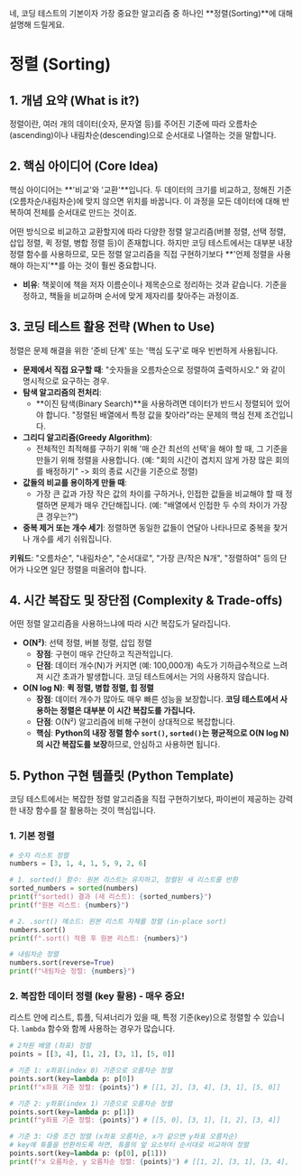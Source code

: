 네, 코딩 테스트의 기본이자 가장 중요한 알고리즘 중 하나인 **정렬(Sorting)**에 대해 설명해 드릴게요.

# 정렬 (Sorting)

## 1. 개념 요약 (What is it?)

정렬이란, 여러 개의 데이터(숫자, 문자열 등)를 주어진 기준에 따라 오름차순(ascending)이나 내림차순(descending)으로 순서대로 나열하는 것을 말합니다.

## 2. 핵심 아이디어 (Core Idea)

핵심 아이디어는 **'비교'와 '교환'**입니다. 두 데이터의 크기를 비교하고, 정해진 기준(오름차순/내림차순)에 맞지 않으면 위치를 바꿉니다. 이 과정을 모든 데이터에 대해 반복하여 전체를 순서대로 만드는 것이죠.

어떤 방식으로 비교하고 교환할지에 따라 다양한 정렬 알고리즘(버블 정렬, 선택 정렬, 삽입 정렬, 퀵 정렬, 병합 정렬 등)이 존재합니다. 하지만 코딩 테스트에서는 대부분 내장 정렬 함수를 사용하므로, 모든 정렬 알고리즘을 직접 구현하기보다 **'언제 정렬을 사용해야 하는지'**를 아는 것이 훨씬 중요합니다.

*   **비유**: 책꽂이에 책을 저자 이름순이나 제목순으로 정리하는 것과 같습니다. 기준을 정하고, 책들을 비교하며 순서에 맞게 제자리를 찾아주는 과정이죠.

## 3. 코딩 테스트 활용 전략 (When to Use)

정렬은 문제 해결을 위한 '준비 단계' 또는 '핵심 도구'로 매우 빈번하게 사용됩니다.

*   **문제에서 직접 요구할 때**: "숫자들을 오름차순으로 정렬하여 출력하시오." 와 같이 명시적으로 요구하는 경우.
*   **탐색 알고리즘의 전처리**:
    *   **이진 탐색(Binary Search)**을 사용하려면 데이터가 반드시 정렬되어 있어야 합니다. "정렬된 배열에서 특정 값을 찾아라"라는 문제의 핵심 전제 조건입니다.
*   **그리디 알고리즘(Greedy Algorithm)**:
    *   전체적인 최적해를 구하기 위해 '매 순간 최선의 선택'을 해야 할 때, 그 기준을 만들기 위해 정렬을 사용합니다. (예: "회의 시간이 겹치지 않게 가장 많은 회의를 배정하기" -> 회의 종료 시간을 기준으로 정렬)
*   **값들의 비교를 용이하게 만들 때**:
    *   가장 큰 값과 가장 작은 값의 차이를 구하거나, 인접한 값들을 비교해야 할 때 정렬하면 문제가 매우 간단해집니다. (예: "배열에서 인접한 두 수의 차이가 가장 큰 경우는?")
*   **중복 제거 또는 개수 세기**: 정렬하면 동일한 값들이 연달아 나타나므로 중복을 찾거나 개수를 세기 쉬워집니다.

**키워드**: "오름차순", "내림차순", "순서대로", "가장 큰/작은 N개", "정렬하여" 등의 단어가 나오면 일단 정렬을 떠올려야 합니다.

## 4. 시간 복잡도 및 장단점 (Complexity & Trade-offs)

어떤 정렬 알고리즘을 사용하느냐에 따라 시간 복잡도가 달라집니다.

*   **O(N²)**: 선택 정렬, 버블 정렬, 삽입 정렬
    *   **장점**: 구현이 매우 간단하고 직관적입니다.
    *   **단점**: 데이터 개수(N)가 커지면 (예: 100,000개) 속도가 기하급수적으로 느려져 시간 초과가 발생합니다. 코딩 테스트에서는 거의 사용하지 않습니다.
*   **O(N log N)**: **퀵 정렬, 병합 정렬, 힙 정렬**
    *   **장점**: 데이터 개수가 많아도 매우 빠른 성능을 보장합니다. **코딩 테스트에서 사용하는 정렬은 대부분 이 시간 복잡도를 가집니다.**
    *   **단점**: O(N²) 알고리즘에 비해 구현이 상대적으로 복잡합니다.
    *   **핵심**: **Python의 내장 정렬 함수 `sort()`, `sorted()`는 평균적으로 O(N log N)의 시간 복잡도를 보장**하므로, 안심하고 사용하면 됩니다.

## 5. Python 구현 템플릿 (Python Template)

코딩 테스트에서는 복잡한 정렬 알고리즘을 직접 구현하기보다, 파이썬이 제공하는 강력한 내장 함수를 잘 활용하는 것이 핵심입니다.

### 1. 기본 정렬

```python
# 숫자 리스트 정렬
numbers = [3, 1, 4, 1, 5, 9, 2, 6]

# 1. sorted() 함수: 원본 리스트는 유지하고, 정렬된 새 리스트를 반환
sorted_numbers = sorted(numbers)
print(f"sorted() 결과 (새 리스트): {sorted_numbers}")
print(f"원본 리스트: {numbers}")

# 2. .sort() 메소드: 원본 리스트 자체를 정렬 (in-place sort)
numbers.sort()
print(f".sort() 적용 후 원본 리스트: {numbers}")

# 내림차순 정렬
numbers.sort(reverse=True)
print(f"내림차순 정렬: {numbers}")
```

### 2. 복잡한 데이터 정렬 (key 활용) - **매우 중요!**

리스트 안에 리스트, 튜플, 딕셔너리가 있을 때, 특정 기준(key)으로 정렬할 수 있습니다. `lambda` 함수와 함께 사용하는 경우가 많습니다.

```python
# 2차원 배열 (좌표) 정렬
points = [[3, 4], [1, 2], [3, 1], [5, 0]]

# 기준 1: x좌표(index 0) 기준으로 오름차순 정렬
points.sort(key=lambda p: p[0])
print(f"x좌표 기준 정렬: {points}") # [[1, 2], [3, 4], [3, 1], [5, 0]]

# 기준 2: y좌표(index 1) 기준으로 오름차순 정렬
points.sort(key=lambda p: p[1])
print(f"y좌표 기준 정렬: {points}") # [[5, 0], [3, 1], [1, 2], [3, 4]]

# 기준 3: 다중 조건 정렬 (x좌표 오름차순, x가 같으면 y좌표 오름차순)
# key에 튜플을 반환하도록 하면, 튜플의 앞 요소부터 순서대로 비교하여 정렬
points.sort(key=lambda p: (p[0], p[1]))
print(f"x 오름차순, y 오름차순 정렬: {points}") # [[1, 2], [3, 1], [3, 4], [5, 0]]
```
